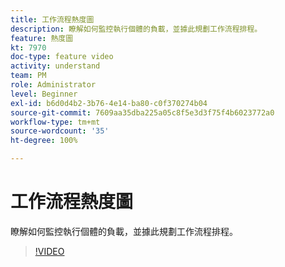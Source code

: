```yaml
---
title: 工作流程熱度圖
description: 瞭解如何監控執行個體的負載，並據此規劃工作流程排程。
feature: 熱度圖
kt: 7970
doc-type: feature video
activity: understand
team: PM
role: Administrator
level: Beginner
exl-id: b6d0d4b2-3b76-4e14-ba80-c0f370274b04
source-git-commit: 7609aa35dba225a05c8f5e3d3f75f4b6023772a0
workflow-type: tm+mt
source-wordcount: '35'
ht-degree: 100%

---
```


# 工作流程熱度圖

瞭解如何監控執行個體的負載，並據此規劃工作流程排程。

>[!VIDEO](https://video.tv.adobe.com/v/25558?quality=12)
